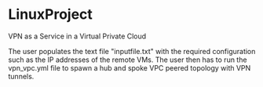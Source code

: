# LinuxProject
VPN as a Service in a Virtual Private Cloud

The user populates the text file "inputfile.txt" with the required configuration such as the IP addresses of the remote VMs.
The user then has to run the vpn_vpc.yml file to spawn a hub and spoke VPC peered topology with VPN tunnels.
